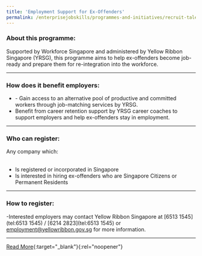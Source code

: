 ```yaml
---
title: 'Employment Support for Ex-Offenders'
permalink: /enterprisejobskills/programmes-and-initiatives/recruit-talent/skillsfuture-work-study-programmes/career-trial/career-conversion-programmes/sgunited-jobs-and-skills-placement-partners-initiative/sgunited-mid-career-pathways-programme-for-host-organisations/skillsfuture-career-transition-programme/career-matching-services/employment-support-for-ex-offenders/
---
```


### About this programme:

Supported by Workforce Singapore and administered by Yellow Ribbon Singapore (YRSG), this programme aims to help ex-offenders become job-ready and prepare them for re-integration into the workforce.

---

### How does it benefit employers:

<ul><li>- Gain access to an alternative pool of productive and committed workers through job-matching services by YRSG.<br></li><li>Benefit from career retention support by YRSG career coaches to support employers and help ex-offenders stay in employment.</li></ul>

---

### Who can register:

Any company which:<br><br><ul><li>Is registered or incorporated in Singapore<br></li><li>Is interested in hiring ex-offenders who are Singapore Citizens or Permanent Residents</li></ul>

---

### How to register:

-Interested employers may contact Yellow Ribbon Singapore at [6513 1545](tel:6513 1545) / [6214 2823](tel:6513 1545) or [employment@yellowribbon.gov.sg](mailto:employment@yellowribbon.gov.sg) for more information.

---

[Read More](https://www.wsg.gov.sg/programmes-and-initiatives/employment-support-for-employers-to-hire-ex-offenders.html){:target="_blank"}{:rel="noopener"}
